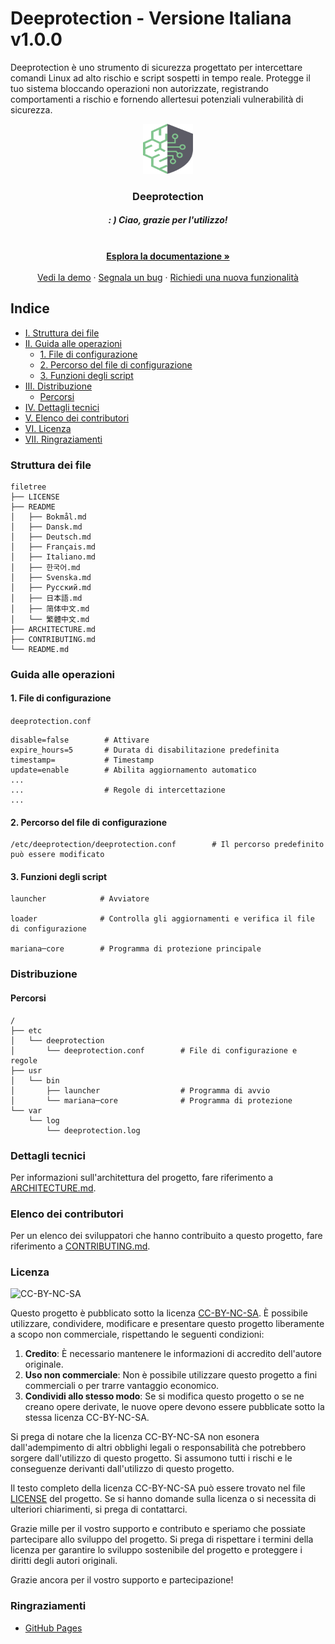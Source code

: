 # Deeprotection - Versione Italiana v1.0.0

Deeprotection è uno strumento di sicurezza progettato per intercettare comandi Linux ad alto rischio e script sospetti in tempo reale. Protegge il tuo sistema bloccando operazioni non autorizzate, registrando comportamenti a rischio e fornendo allertesui potenziali vulnerabilità di sicurezza.

<p align="center">
  <a href="https://github.com/Geekstrange/Deeprotection">
    <img src="https://github.com/Geekstrange/Deeprotection/blob/main/images/logo.svg" alt="Logo" width="80" height="80">
  </a>
  <h3 align="center">Deeprotection</h3>
  <h5 align="center">: ) Ciao, grazie per l'utilizzo!</h5>
  <p align="center">
    <br />
    <a href="https://github.com/Geekstrange/Deeprotection"><strong>Esplora la documentazione »</strong></a>
    <br />
    <br />
    <a href="https://github.com/Geekstrange/Deeprotection">Vedi la demo</a>
    ·
    <a href="https://github.com/Geekstrange/Deeprotection/issues">Segnala un bug</a>
    ·
    <a href="https://github.com/Geekstrange/Deeprotection/issues">Richiedi una nuova funzionalità</a>
  </p>

## Indice

- [I. Struttura dei file](#struttura-dei-file)
- [II. Guida alle operazioni](#guida-alle-operazioni)
  - [1. File di configurazione](#1-file-di-configurazione)
  - [2. Percorso del file di configurazione](#2-percorso-del-file-di-configurazione)
  - [3. Funzioni degli script](#3-funzioni-degli-script)
- [III. Distribuzione](#distribuzione)
  - [Percorsi](#percorsi)
- [IV. Dettagli tecnici](#dettagli-tecnici)
- [V. Elenco dei contributori](#elenco-dei-contributori)
- [VI. Licenza](#licenza)
- [VII. Ringraziamenti](#ringraziamenti)

### Struttura dei file
```
filetree 
├── LICENSE
├── README
│   ├── Bokmål.md
│   ├── Dansk.md
│   ├── Deutsch.md
│   ├── Français.md
│   ├── Italiano.md
│   ├── 한국어.md
│   ├── Svenska.md
│   ├── Русский.md
│   ├── 日本語.md
│   ├── 简体中文.md
│   └── 繁體中文.md
├── ARCHITECTURE.md
├── CONTRIBUTING.md
└── README.md
```

### Guida alle operazioni

#### 1\. File di configurazione

`deeprotection.conf`

```
disable=false        # Attivare
expire_hours=5       # Durata di disabilitazione predefinita
timestamp=           # Timestamp
update=enable        # Abilita aggiornamento automatico
...
...                  # Regole di intercettazione
...
```

#### 2\. Percorso del file di configurazione

```
/etc/deeprotection/deeprotection.conf        # Il percorso predefinito può essere modificato
```

#### 3\. Funzioni degli script

```
launcher            # Avviatore

loader              # Controlla gli aggiornamenti e verifica il file di configurazione

mariana─core        # Programma di protezione principale
```

### Distribuzione

#### Percorsi

```
/
├── etc
│   └── deeprotection
│       └── deeprotection.conf        # File di configurazione e regole
├── usr
│   └── bin 
│       ├── launcher                  # Programma di avvio
│       └── mariana─core              # Programma di protezione
└── var
    └── log
        └── deeprotection.log
```

### Dettagli tecnici

Per informazioni sull'architettura del progetto, fare riferimento a [ARCHITECTURE.md](https://github.com/Geekstrange/Deeprotection/ARCHITECTURE.md).

### Elenco dei contributori

Per un elenco dei sviluppatori che hanno contribuito a questo progetto, fare riferimento a [CONTRIBUTING.md](https://github.com/Geekstrange/Deeprotection/CONTRIBUTING.md).

### Licenza

![CC-BY-NC-SA](https://mirrors.creativecommons.org/presskit/buttons/88x31/svg/by-nc-sa.svg)

Questo progetto è pubblicato sotto la licenza [CC-BY-NC-SA](https://creativecommons.org/licenses/by-nc-sa/4.0/). È possibile utilizzare, condividere, modificare e presentare questo progetto liberamente a scopo non commerciale, rispettando le seguenti condizioni:

1. **Credito**: È necessario mantenere le informazioni di accredito dell'autore originale.
2. **Uso non commerciale**: Non è possibile utilizzare questo progetto a fini commerciali o per trarre vantaggio economico.
3. **Condividi allo stesso modo**: Se si modifica questo progetto o se ne creano opere derivate, le nuove opere devono essere pubblicate sotto la stessa licenza CC-BY-NC-SA.

Si prega di notare che la licenza CC-BY-NC-SA non esonera dall'adempimento di altri obblighi legali o responsabilità che potrebbero sorgere dall'utilizzo di questo progetto. Si assumono tutti i rischi e le conseguenze derivanti dall'utilizzo di questo progetto.

Il testo completo della licenza CC-BY-NC-SA può essere trovato nel file [LICENSE](https://github.com/Geekstrange/Deeprotection/LICENSE) del progetto. Se si hanno domande sulla licenza o si necessita di ulteriori chiarimenti, si prega di contattarci.

Grazie mille per il vostro supporto e contributo e speriamo che possiate partecipare allo sviluppo del progetto. Si prega di rispettare i termini della licenza per garantire lo sviluppo sostenibile del progetto e proteggere i diritti degli autori originali.

Grazie ancora per il vostro supporto e partecipazione!

### Ringraziamenti

- [GitHub Pages](https://pages.github.com)
